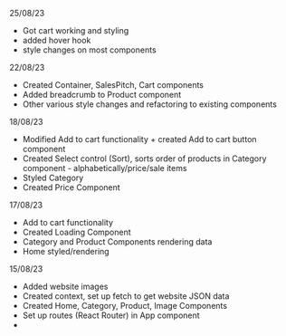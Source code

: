 25/08/23
- Got cart working and styling
- added hover hook
- style changes on most components

22/08/23

- Created Container, SalesPitch, Cart components
- Added breadcrumb to Product component
- Other various style changes and refactoring to existing components

18/08/23

- Modified Add to cart functionality + created Add to cart button component
- Created Select control (Sort), sorts order of products in Category component - alphabetically/price/sale items
- Styled Category
- Created Price Component

17/08/23

- Add to cart functionality
- Created Loading Component
- Category and Product Components rendering data
- Home styled/rendering

15/08/23

- Added website images
- Created context, set up fetch to get website JSON data
- Created Home, Category, Product, Image Components
- Set up routes (React Router) in App component
-
